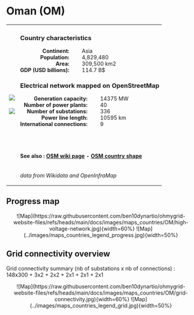 # Oman (OM)

<table width="90%">
<tr>
<td>
<img src="http://commons.wikimedia.org/wiki/Special:FilePath/Flag%20of%20Oman.svg" width="250">
<br><br>
<img src="http://commons.wikimedia.org/wiki/Special:FilePath/Oman%20%28better%29%20%28orthographic%20projection%29.svg" width="250"></td>
<td>
<h3>Country characteristics</h3>
<div style="display: inline-block;text-align:right;margin-right:30px;font-weight: bold;">
Continent:<br>Population:<br>Area:<br>GDP (USD billions):
</div>
<div style="display: inline-block;">
Asia<br>4,829,480<br>309,500 km2<br>114.7 B$
</div>
<h3>Electrical network mapped on OpenStreetMap</h3>
<div style="display: inline-block;text-align:right;margin-right:30px;font-weight: bold;">Generation capacity:<br>
Number of power plants:<br>
Number of substations:<br>
Power line length:<br>
International connections:<br>
</div>
<div style="display: inline-block;">14375 MW<br>
40<br>
336<br>
10595 km<br>
9<br>
</div>

<br><br><h4>See also :
<a href="https://wiki.openstreetmap.org/wiki/Power_networks/Oman" target="_blank">OSM wiki page</a> -
<a href="https://openstreetmap.org/relation/305138" target="_blank">OSM country shape</a>
</h4>

<br><i>data from Wikidata and OpenInfraMap</i>
</td>
</tr>
</table>


## Progress map

<center>
![Map](https://raw.githubusercontent.com/ben10dynartio/ohmygrid-website-files/refs/heads/main/docs/images/maps_countries/OM/high-voltage-network.jpg){width=60%}
![Map](../images/maps_countries_legend_progress.jpg){width=50%}
</center>



## Grid connectivity overview

Grid connectivity summary (nb of substations x nb of connections) :<br>148x300 + 3x2 + 2x2 + 2x1 + 2x1 + 2x1

<center>
![Map](https://raw.githubusercontent.com/ben10dynartio/ohmygrid-website-files/refs/heads/main/docs/images/maps_countries/OM/grid-connectivity.jpg){width=60%}
![Map](../images/maps_countries_legend_grid.jpg){width=50%}
</center>

